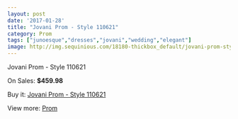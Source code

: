 ```yaml
---
layout: post
date: '2017-01-28'
title: "Jovani Prom - Style 110621"
category: Prom
tags: ["junoesque","dresses","jovani","wedding","elegant"]
image: http://img.sequinious.com/18180-thickbox_default/jovani-prom-style-110621.jpg
---
```

Jovani Prom - Style 110621

On Sales: **$459.98**
<a href="https://www.sequinious.com/prom/8508-jovani-prom-style-110621.html"><amp-img layout="responsive" width="600" height="600" src="//img.sequinious.com/18180-thickbox_default/jovani-prom-style-110621.jpg" alt="Jovani Prom - Style 110621 0" /></a>
<a href="https://www.sequinious.com/prom/8508-jovani-prom-style-110621.html"><amp-img layout="responsive" width="600" height="600" src="//img.sequinious.com/18181-thickbox_default/jovani-prom-style-110621.jpg" alt="Jovani Prom - Style 110621 1" /></a>

Buy it: [Jovani Prom - Style 110621](https://www.sequinious.com/prom/8508-jovani-prom-style-110621.html "Jovani Prom - Style 110621")

View more: [Prom](https://www.sequinious.com/7-prom "Prom")